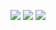 ![](https://github.com/a14s/map1.gif)
![](https://github.com/a14s/frames.gif)
![](https://github.com/a14s/lanes.png)
